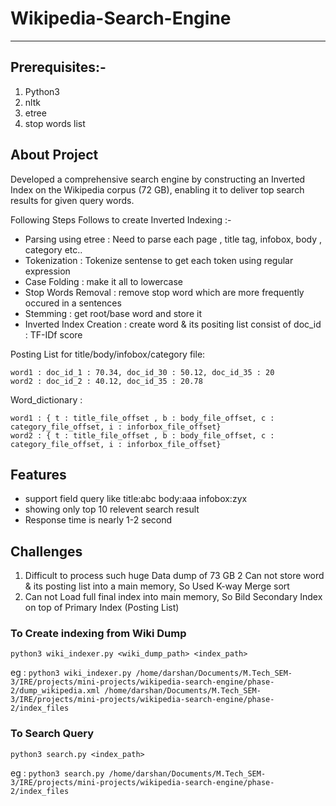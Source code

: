 # Wikipedia-Search-Engine
_________________________________________________________________________________________________________________________________________________________________________________________
## Prerequisites:-

1. Python3
2. nltk
3. etree
4. stop words list

## About Project
Developed a comprehensive search engine by constructing an Inverted Index on the Wikipedia corpus (72 GB), enabling it to deliver top search results for given query words.

Following Steps Follows to create Inverted Indexing :-

* Parsing using etree : Need to parse each page , title tag, infobox, body , category etc..
* Tokenization : Tokenize sentense to get each token using regular expression
* Case Folding : make it all to lowercase
* Stop Words Removal : remove stop word which are more frequently occured in a sentences
* Stemming : get root/base word and store it
* Inverted Index Creation : create word & its positing list consist of doc_id : TF-IDf score

Posting List for title/body/infobox/category file:
```
word1 : doc_id_1 : 70.34, doc_id_30 : 50.12, doc_id_35 : 20
word2 : doc_id_2 : 40.12, doc_id_35 : 20.78
```

Word_dictionary :

```
word1 : { t : title_file_offset , b : body_file_offset, c : category_file_offset, i : inforbox_file_offset}
word2 : { t : title_file_offset , b : body_file_offset, c : category_file_offset, i : inforbox_file_offset}
```

## Features

* support field query like title:abc body:aaa infobox:zyx
* showing only top 10 relevent search result
* Response time is nearly 1-2 second
  
## Challenges

1. Difficult to process such huge Data dump of 73 GB
2 Can not store word & its posting list into a main memory, So Used K-way Merge sort
3. Can not Load full final index into main memory, So Bild Secondary Index on top of Primary Index (Posting List)

### To Create indexing from Wiki Dump
```
python3 wiki_indexer.py <wiki_dump_path> <index_path>
```
eg : `
python3 wiki_indexer.py /home/darshan/Documents/M.Tech_SEM-3/IRE/projects/mini-projects/wikipedia-search-engine/phase-2/dump_wikipedia.xml /home/darshan/Documents/M.Tech_SEM-3/IRE/projects/mini-projects/wikipedia-search-engine/phase-2/index_files
`

### To Search Query

```
python3 search.py <index_path>
```

eg : `
python3 search.py /home/darshan/Documents/M.Tech_SEM-3/IRE/projects/mini-projects/wikipedia-search-engine/phase-2/index_files
`


